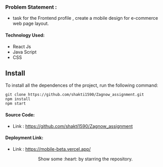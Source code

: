 ### Problem Statement : 
 - task for the Frontend profile , create a mobile design for e-commerce web page layout.
 
#### Technology Used:
 - React Js
 - Java Script
 - CSS
 

 ## Install

To install all the dependences of the project, run the following command:

    git clone https://github.com/shakti1590/Zagnow_assignment.git
    npm install
    npm start


#### Source Code:
 - Link : https://github.com/shakti1590/Zagnow_assignment


#### Deployment Link:
 - Link : https://mobile-beta.vercel.app/



<p align="center">
  Show some :heart: by starring the repository.
</p>